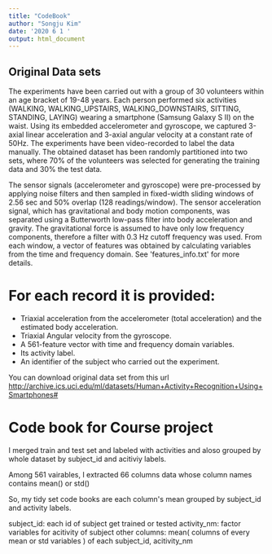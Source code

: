 ```yaml
---
title: "CodeBook"
author: "Songju Kim"
date: '2020 6 1 '
output: html_document
---
```

 

## Original Data sets


The experiments have been carried out with a group of 30 volunteers within an age bracket of 19-48 years. Each person performed six activities (WALKING, WALKING_UPSTAIRS, WALKING_DOWNSTAIRS, SITTING, STANDING, LAYING) wearing a smartphone (Samsung Galaxy S II) on the waist. Using its embedded accelerometer and gyroscope, we captured 3-axial linear acceleration and 3-axial angular velocity at a constant rate of 50Hz. The experiments have been video-recorded to label the data manually. The obtained dataset has been randomly partitioned into two sets, where 70% of the volunteers was selected for generating the training data and 30% the test data. 

The sensor signals (accelerometer and gyroscope) were pre-processed by applying noise filters and then sampled in fixed-width sliding windows of 2.56 sec and 50% overlap (128 readings/window). The sensor acceleration signal, which has gravitational and body motion components, was separated using a Butterworth low-pass filter into body acceleration and gravity. The gravitational force is assumed to have only low frequency components, therefore a filter with 0.3 Hz cutoff frequency was used. From each window, a vector of features was obtained by calculating variables from the time and frequency domain. See 'features_info.txt' for more details. 

For each record it is provided:
======================================

- Triaxial acceleration from the accelerometer (total acceleration) and the estimated body acceleration.
- Triaxial Angular velocity from the gyroscope. 
- A 561-feature vector with time and frequency domain variables. 
- Its activity label. 
- An identifier of the subject who carried out the experiment.

You can download original data set from this url
http://archive.ics.uci.edu/ml/datasets/Human+Activity+Recognition+Using+Smartphones#


# Code book for Course project


I merged train and test set and labeled with activities
and aloso grouped by whole dataset by subject_id and acitiviy labels.

Among 561 vairables, 
I extracted 66 columns data whose column names contains mean() or std()

So, my tidy set code books are each column's mean  grouped by subject_id and activity labels.

subject_id: each id of subject get trained or tested
activity_nm: factor variables for acitivity of subject
other columns: mean( columns of every mean or std variables ) of each subject_id, acitivity_nm


